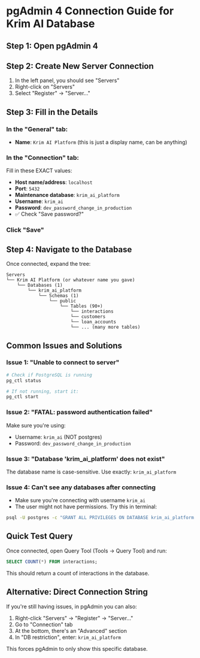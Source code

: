 # pgAdmin 4 Connection Guide for Krim AI Database

## Step 1: Open pgAdmin 4

## Step 2: Create New Server Connection
1. In the left panel, you should see "Servers"
2. Right-click on "Servers"
3. Select "Register" → "Server..."

## Step 3: Fill in the Details

### In the "General" tab:
- **Name**: `Krim AI Platform` (this is just a display name, can be anything)

### In the "Connection" tab:
Fill in these EXACT values:
- **Host name/address**: `localhost`
- **Port**: `5432`
- **Maintenance database**: `krim_ai_platform`
- **Username**: `krim_ai`
- **Password**: `dev_password_change_in_production`
- ✅ Check "Save password?"

### Click "Save"

## Step 4: Navigate to the Database
Once connected, expand the tree:
```
Servers
└── Krim AI Platform (or whatever name you gave)
    └── Databases (1)
        └── krim_ai_platform
            └── Schemas (1)
                └── public
                    └── Tables (90+)
                        └── interactions
                        └── customers
                        └── loan_accounts
                        └── ... (many more tables)
```

## Common Issues and Solutions

### Issue 1: "Unable to connect to server"
```bash
# Check if PostgreSQL is running
pg_ctl status

# If not running, start it:
pg_ctl start
```

### Issue 2: "FATAL: password authentication failed"
Make sure you're using:
- Username: `krim_ai` (NOT postgres)
- Password: `dev_password_change_in_production`

### Issue 3: "Database 'krim_ai_platform' does not exist"
The database name is case-sensitive. Use exactly: `krim_ai_platform`

### Issue 4: Can't see any databases after connecting
- Make sure you're connecting with username `krim_ai`
- The user might not have permissions. Try this in terminal:
```bash
psql -U postgres -c "GRANT ALL PRIVILEGES ON DATABASE krim_ai_platform TO krim_ai;"
```

## Quick Test Query
Once connected, open Query Tool (Tools → Query Tool) and run:
```sql
SELECT COUNT(*) FROM interactions;
```

This should return a count of interactions in the database.

## Alternative: Direct Connection String
If you're still having issues, in pgAdmin you can also:
1. Right-click "Servers" → "Register" → "Server..."
2. Go to "Connection" tab
3. At the bottom, there's an "Advanced" section
4. In "DB restriction", enter: `krim_ai_platform`

This forces pgAdmin to only show this specific database.